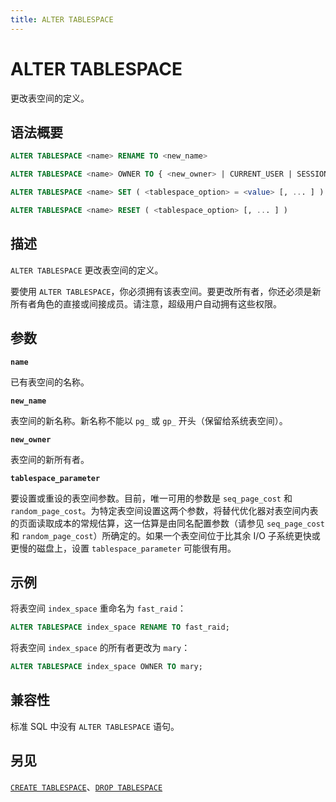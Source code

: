```yaml
---
title: ALTER TABLESPACE
---
```


# ALTER TABLESPACE

更改表空间的定义。

## 语法概要

```sql
ALTER TABLESPACE <name> RENAME TO <new_name>

ALTER TABLESPACE <name> OWNER TO { <new_owner> | CURRENT_USER | SESSION_USER }

ALTER TABLESPACE <name> SET ( <tablespace_option> = <value> [, ... ] )

ALTER TABLESPACE <name> RESET ( <tablespace_option> [, ... ] )
```

## 描述

`ALTER TABLESPACE` 更改表空间的定义。

要使用 `ALTER TABLESPACE`，你必须拥有该表空间。要更改所有者，你还必须是新所有者角色的直接或间接成员。请注意，超级用户自动拥有这些权限。

## 参数

**`name`**

已有表空间的名称。

**`new_name`**

表空间的新名称。新名称不能以 `pg_` 或 `gp_` 开头（保留给系统表空间）。

**`new_owner`**

表空间的新所有者。

**`tablespace_parameter`**

要设置或重设的表空间参数。目前，唯一可用的参数是 `seq_page_cost` 和 `random_page_cost`。为特定表空间设置这两个参数，将替代优化器对表空间内表的页面读取成本的常规估算，这一估算是由同名配置参数（请参见 `seq_page_cost` 和 `random_page_cost`）所确定的。如果一个表空间位于比其余 I/O 子系统更快或更慢的磁盘上，设置 `tablespace_parameter` 可能很有用。

## 示例

将表空间 `index_space` 重命名为 `fast_raid`：

```sql
ALTER TABLESPACE index_space RENAME TO fast_raid;
```

将表空间 `index_space` 的所有者更改为 `mary`：

```sql
ALTER TABLESPACE index_space OWNER TO mary;
```

## 兼容性

标准 SQL 中没有 `ALTER TABLESPACE` 语句。

## 另见

[`CREATE TABLESPACE`](/i18n/zh/docusaurus-plugin-content-docs/current/sql-stmts/sql-stmt-create-tablespace.md)、[`DROP TABLESPACE`](/i18n/zh/docusaurus-plugin-content-docs/current/sql-stmts/sql-stmt-drop-tablespace.md)
